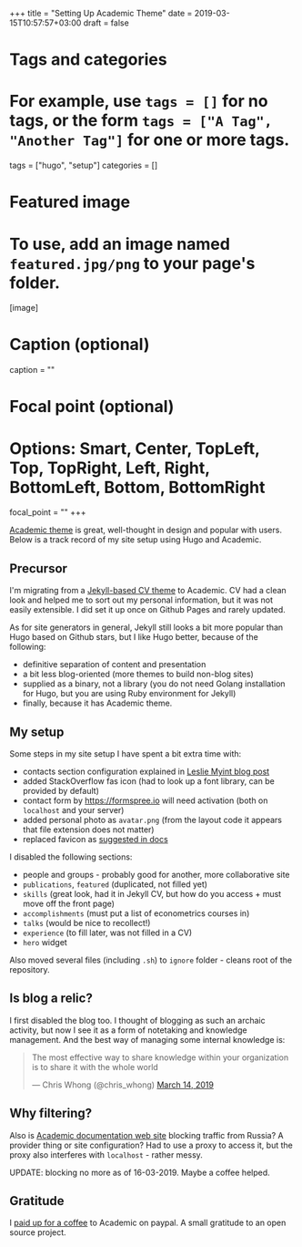 +++
title = "Setting Up Academic Theme"
date = 2019-03-15T10:57:57+03:00
draft = false

# Tags and categories
# For example, use `tags = []` for no tags, or the form `tags = ["A Tag", "Another Tag"]` for one or more tags.
tags = ["hugo", "setup"]
categories = []

# Featured image
# To use, add an image named `featured.jpg/png` to your page's folder. 
[image]
  # Caption (optional)
  caption = ""

  # Focal point (optional)
  # Options: Smart, Center, TopLeft, Top, TopRight, Left, Right, BottomLeft, Bottom, BottomRight
  focal_point = ""
+++

[Academic theme](https://sourcethemes.com/academic/) is great, well-thought in design and popular with users. Below is a track record of my site setup using Hugo and Academic. 

Precursor
---------

I'm migrating from a [Jekyll-based CV theme](https://github.com/sharu725/online-cv) to Academic. CV 
had a clean look and helped me to sort out my personal information, but it was not easily extensible. I did set it up once on Github Pages and rarely updated. 

As for site generators in general, Jekyll still looks a bit more popular than Hugo based on Github 
stars, but I like Hugo better, because of the following:
 
- definitive separation of content and presentation
- a bit less blog-oriented (more themes to build non-blog sites)
- supplied as a binary, not a library (you do not need Golang installation for Hugo, but you are
using Ruby environment for Jekyll)
- finally, because it has Academic theme.

My setup
--------

Some steps in my site setup I have spent a bit extra time with:

- contacts section configuration explained in [Leslie Myint blog post](https://lmyint.github.io/post/hugo-academic-tips/#modifying-contact-section)
- added StackOverflow fas icon (had to look up a font library, can be provided by default)
- contact form by https://formspree.io will need activation (both on `localhost` and your server)
- added personal photo as `avatar.png` (from the layout code it appears that file extension  does not matter)
- replaced favicon as [suggested in docs](https://sourcethemes.com/academic/docs/customization/#website-icon)


I disabled the following sections:

- people and groups - probably good for another, more collaborative site
- `publications`, `featured` (duplicated, not filled yet)
- `skills` (great look, had it in Jekyll CV, but how do you access + must move off the front page)
- `accomplishments` (must put a list of econometrics courses in)
- `talks` (would be nice to recollect!)
- `experience` (to fill later, was not filled in a CV)
- `hero` widget

Also moved several files (including `.sh`) to `ignore` folder - cleans root of the repository. 


Is blog a relic?
----------------

I first disabled the blog too. I thought of blogging as such an archaic activity, but now I see it as a form of notetaking and knowledge management. And the best way of managing some internal knowledge is:

<blockquote class="twitter-tweet"><p lang="en" dir="ltr">The most effective way to share knowledge within your organization is to share it with the whole world</p>&mdash; Chris Whong (@chris_whong) <a href="https://twitter.com/chris_whong/status/1106170436411445249?ref_src=twsrc%5Etfw">March 14, 2019</a></blockquote> <script async src="https://platform.twitter.com/widgets.js" charset="utf-8"></script> 

Why filtering?
--------------

Also is [Academic documentation web site](https://sourcethemes.com/academic) blocking traffic from Russia? A provider thing or site configuration? Had to use a proxy to access it, but the proxy also interferes with `localhost` - rather messy.

UPDATE: blocking no more as of 16-03-2019. Maybe a coffee helped.

Gratitude
---------

I [paid up for a coffee](https://sourcethemes.com/academic/#support) to Academic on paypal.  A small gratitude to an open source project.